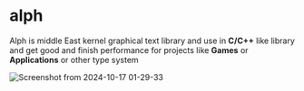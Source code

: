 # alph
Alph is middle East kernel graphical text library and use in **C/C++** like library and get good and finish performance for projects like **Games** or **Applications** or other type system

![Screenshot from 2024-10-17 01-29-33](https://github.com/user-attachments/assets/aaee548e-5ed1-43a0-aabf-67f44929edb3)
